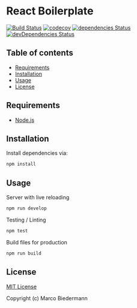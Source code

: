 # React Boilerplate

[![Build Status](https://travis-ci.org/marcobiedermann/react-boilerplate.svg)](https://travis-ci.org/marcobiedermann/react-boilerplate)
[![codecov](https://codecov.io/gh/marcobiedermann/react-boilerplate/branch/master/graph/badge.svg)](https://codecov.io/gh/marcobiedermann/react-boilerplate)
[![dependencies Status](https://img.shields.io/david/marcobiedermann/react-boilerplate.svg)](https://david-dm.org/marcobiedermann/react-boilerplate)
[![devDependencies Status](https://img.shields.io/david/dev/marcobiedermann/react-boilerplate.svg)](https://david-dm.org/marcobiedermann/react-boilerplate?type=dev)

## Table of contents

- [Requirements](#requirements)
- [Installation](#installation)
- [Usage](#usage)
- [License](#license)

## Requirements

- [Node.js](https://nodejs.org)

## Installation

Install dependencies via:

```sh
npm install
```

## Usage

Server with live reloading

```sh
npm run develop
```

Testing / Linting

```sh
npm test
```

Build files for production

```sh
npm run build
```

## License

[MIT License](LICENSE)

Copyright (c) Marco Biedermann
